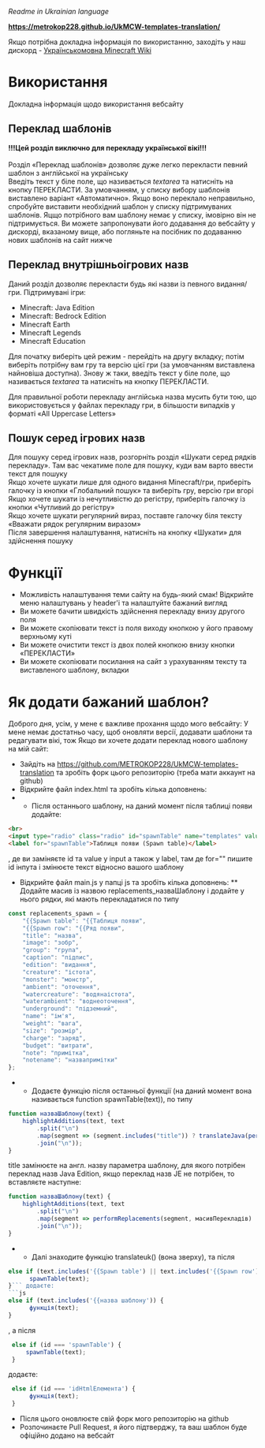 <i>Readme in Ukrainian language</i>

<b>https://metrokop228.github.io/UkMCW-templates-translation/</b>

Якщо потрібна докладна інформація по використанню, заходіть у наш дискорд - <a href="https://discord.gg/japqvP7">Українськомовна Minecraft Wiki</a>

<h1>Використання</h1>
Докладна інформація щодо використання вебсайту

<h2>Переклад шаблонів</h2>
<b>!!!Цей розділ виключно для перекладу української вікі!!!</b><br><br>
Розділ «Переклад шаблонів» дозволяє дуже легко перекласти певний шаблон з англійської на українську<br>
Введіть текст у біле поле, що називається <i>textarea</i> та натисніть на кнопку ПЕРЕКЛАСТИ. За умовчанням, у списку вибору шаблонів виставлено варіант «Автоматично». Якщо воно переклало неправильно, спробуйте виставити необхідний шаблон у списку підтримуваних шаблонів.
Яцщо потрібного вам шаблону немає у списку, імовірно він не підтримується. Ви можете запропонувати його додавання до вебсайту у дискорді, вказаному вище, або погляньте на посібник по додаванню нових шаблонів на сайт нижче<br>

<h2>Переклад внутрішньоігрових назв</h2>
Даний розділ дозволяє перекласти будь які назви із певного видання/гри. Підтримувані ігри:<br>
<ul>
  <li>Minecraft: Java Edition</li>
  <li>Minecraft: Bedrock Edition</li>
  <li>Minecraft Earth</li>
  <li>Minecraft Legends</li>
  <li>Minecraft Education</li>
</ul>

Для початку виберіть цей режим - перейдіть на другу вкладку; потім виберіть потрібну вам гру та версію цієї гри (за умовчанням виставлена найновіша доступна).
Знову ж таки, введіть текст у біле поле, що називається <i>textarea</i> та натисніть на кнопку ПЕРЕКЛАСТИ.

Для правильної роботи перекладу англійська назва мусить бути тою, що використовується у файлах перекладу гри, в більшости випадків у форматі «All Uppercase Letters»

<h2>Пошук серед ігрових назв</h2>

Для пошуку серед ігрових назв, розгорніть розділ «Шукати серед рядків перекладу». Там вас чекатиме поле для пошуку, куди вам варто ввести текст для пошуку<br>
Якщо хочете шукати лише для одного видання Minecraft/гри, приберіть галочку із кнопки «Глобальний пошук» та виберіть гру, версію гри вгорі<br>
Якщо хочете шукати із нечутливістю до регістру, приберіть галочку із кнопки «Чутливий до регістру»<br>
Якщо хочете шукати регулярний вираз, поставте галочку біля тексту «Вважати рядок регулярним виразом»<br>
Після завершення налаштування, натисніть на кнопку «Шукати» для здійснення пошуку<br>

<h1>Функції</h1>
<ul>
  <li>Можливість налаштування теми сайту на будь-який смак! Відкрийте меню налаштувань у header'і та налаштуйте бажаний вигляд</li>
  <li>Ви можете бачити швидкість здійснення перекладу внизу другого поля</li>
  <li>Ви можете скопіювати текст із поля виходу кнопкою у його правому верхньому куті</li>
  <li>Ви можете очистити текст із двох полей кнопкою внизу кнопки «ПЕРЕКЛАСТИ»</li>
  <li>Ви можете скопіювати посилання на сайт з урахуванням тексту та виставленого шаблону, вкладки</li>
</ul>

<h1>Як додати бажаний шаблон?</h1>

Доброго дня, усім, у мене є важливе прохання щодо мого вебсайту:
У мене немає достатньо часу, щоб оновляти версії, додавати шаблони та редагувати вікі, тож
Якщо ви хочете додати переклад нового шаблону на мій сайт:
* Зайдіть на https://github.com/METROKOP228/UkMCW-templates-translation та зробіть форк цього репозиторію (треба мати аккаунт на github)
* Відкрийте файл index.html та зробіть кілька доповнень: 
* * Після останнього шаблону, на даний момент після таблиці появи додайте:
```html
<br>
<input type="radio" class="radio" id="spawnTable" name="templates" value="Таблиця появи">
<label for="spawnTable">Таблиця появи (Spawn table)</label>
```
,  де ви заміняєте id та value у input а також у label, там де for="" пишите id інпута і змінюєте текст відносно вашого шаблону
* Відкрийте файл main.js у папці js та зробіть кілька доповнень:
** Додайте масив із назвою replacements_назваШаблону і додайте у нього рядки, які мають перекладатися по типу
```js
const replacements_spawn = {
    "{{Spawn table": "{{Таблиця появи",
    "{{Spawn row": "{{Ряд появи",
    "title": "назва",
    "image": "зобр",
    "group": "група",
    "caption": "підпис",
    "edition": "видання",
    "creature": "істота",
    "monster": "монстр",
    "ambient": "оточення",
    "watercreature": "водянаістота",
    "waterambient": "воднеоточення",
    "underground": "підземний",
    "name": "ім'я",
    "weight": "вага",
    "size": "розмір",
    "charge": "заряд",
    "budget": "витрати",
    "note": "примітка",
    "notename": "назвапримітки"
};
```
* * Додаєте функцію після останньої функції (на даний момент вона називається function spawnTable(text)), по типу
```js
function назваШаблону(text) {
    highlightAdditions(text, text
        .split("\n")
        .map(segment => (segment.includes("title")) ? translateJava(performReplacements(segment, масивПерекладів)) : performReplacements(segment, масивПерекладів))
        .join("\n"));
}
```
title замінюєте на англ. назву параметра шаблону, для якого потрібен переклад назв Java Edition, якщо переклад назв JE не потрібен, то вставляєте наступне:
```js
function назваШаблону(text) {
    highlightAdditions(text, text
        .split("\n")
        .map(segment => performReplacements(segment, масивПерекладів)
        .join("\n"));
}
```
* * Далі знаходите функцію translateuk() (вона зверху), та після
```js
else if (text.includes('{{Spawn table') || text.includes('{{Spawn row')) {
      spawnTable(text);
}``` додаєте:
```js
else if (text.includes('{{назва шаблону')) {
      функція(text);
}
```
, а після
```js
 else if (id === 'spawnTable') {
     spawnTable(text);
 }
```
додаєте:
```js
 else if (id === 'idHtmlЕлемента') {
      функція(text);
 }
```
* Після цього оновлюєте свій форк мого репозиторію на github
* Розпочинаєте Pull Request, я його підтверджу, та ваш шаблон буде офіційно додано на вебсайт


